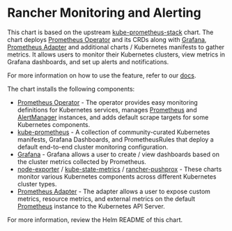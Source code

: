 # Rancher Monitoring and Alerting

 This chart is based on the upstream [kube-prometheus-stack](https://github.com/prometheus-community/helm-charts/tree/main/charts/kube-prometheus-stack) chart. The chart deploys [Prometheus Operator](https://github.com/prometheus-operator/prometheus-operator) and its CRDs along with [Grafana](https://github.com/grafana/helm-charts/tree/main/charts/grafana), [Prometheus Adapter](https://github.com/prometheus-community/helm-charts/tree/main/charts/prometheus-adapter) and additional charts / Kubernetes manifests to gather metrics. It allows users to monitor their Kubernetes clusters, view metrics in Grafana dashboards, and set up alerts and notifications.

For more information on how to use the feature, refer to our [docs](https://rancher.com/docs/rancher/v2.x/en/monitoring-alerting/v2.5/).

The chart installs the following components:

- [Prometheus Operator](https://github.com/coreos/prometheus-operator)  - The operator provides easy monitoring definitions for Kubernetes services, manages [Prometheus](https://prometheus.io/) and [AlertManager](https://prometheus.io/docs/alerting/latest/alertmanager/) instances, and adds default scrape targets for some Kubernetes components.
- [kube-prometheus](https://github.com/prometheus-operator/kube-prometheus/) - A collection of community-curated Kubernetes manifests, Grafana Dashboards, and PrometheusRules that deploy a default end-to-end cluster monitoring configuration.
- [Grafana](https://github.com/helm/charts/tree/master/stable/grafana) - Grafana allows a user to create / view dashboards based on the cluster metrics collected by Prometheus.
- [node-exporter](https://github.com/helm/charts/tree/master/stable/prometheus-node-exporter) / [kube-state-metrics](https://github.com/helm/charts/tree/master/stable/kube-state-metrics) / [rancher-pushprox](https://github.com/rancher/charts/tree/dev-v2.5/packages/rancher-pushprox/charts) - These charts monitor various Kubernetes components across different Kubernetes cluster types.
- [Prometheus Adapter](https://github.com/helm/charts/tree/master/stable/prometheus-adapter) - The adapter allows a user to expose custom metrics, resource metrics, and external metrics on the default [Prometheus](https://prometheus.io/) instance to the Kubernetes API Server.

For more information, review the Helm README of this chart.
